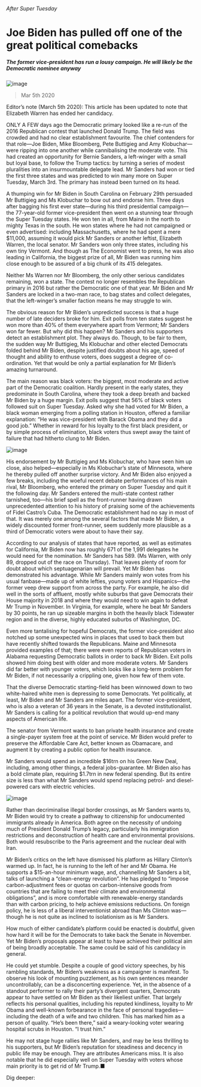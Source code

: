 ###### After Super Tuesday
# Joe Biden has pulled off one of the great political comebacks 
##### The former vice-president has run a lousy campaign. He will likely be the Democratic nominee anyway 
![image](images/20200307_USP001_0.jpg) 
> Mar 5th 2020 
Editor’s note (March 5th 2020): This article has been updated to note that Elizabeth Warren has ended her candidacy.
ONLY A FEW days ago the Democratic primary looked like a re-run of the 2016 Republican contest that launched Donald Trump. The field was crowded and had no clear establishment favourite. The chief contenders for that role—Joe Biden, Mike Bloomberg, Pete Buttigieg and Amy Klobuchar—were ripping into one another while cannibalising the moderate vote. This had created an opportunity for Bernie Sanders, a left-winger with a small but loyal base, to follow the Trump tactics: by turning a series of modest pluralities into an insurmountable delegate lead. Mr Sanders had won or tied the first three states and was predicted to win many more on Super Tuesday, March 3rd. The primary has instead been turned on its head.
A thumping win for Mr Biden in South Carolina on February 29th persuaded Mr Buttigieg and Ms Klobuchar to bow out and endorse him. Three days after bagging his first ever state—during his third presidential campaign—the 77-year-old former vice-president then went on a stunning tear through the Super Tuesday states. He won ten in all, from Maine in the north to mighty Texas in the south. He won states where he had not campaigned or even advertised: including Massachusetts, where he had spent a mere $11,000, assuming it would pick Mr Sanders or another leftist, Elizabeth Warren, the local senator. Mr Sanders won only three states, including his own tiny Vermont. And though as The Economist went to press, he was also leading in California, the biggest prize of all, Mr Biden was running him close enough to be assured of a big chunk of its 415 delegates.

Neither Ms Warren nor Mr Bloomberg, the only other serious candidates remaining, won a state. The contest no longer resembles the Republican primary in 2016 but rather the Democratic one of that year. Mr Biden and Mr Sanders are locked in a two-man race, to bag states and collect delegates, that the left-winger’s smaller faction means he may struggle to win. 
The obvious reason for Mr Biden’s unpredicted success is that a huge number of late deciders broke for him. Exit polls from ten states suggest he won more than 40% of them everywhere apart from Vermont; Mr Sanders won far fewer. But why did this happen? Mr Sanders and his supporters detect an establishment plot. They always do. Though, to be fair to them, the sudden way Mr Buttigieg, Ms Klobuchar and other elected Democrats folded behind Mr Biden, despite justified doubts about his age, speed of thought and ability to enthuse voters, does suggest a degree of co-ordination. Yet that would be only a partial explanation for Mr Biden’s amazing turnaround.
The main reason was black voters: the biggest, most moderate and active part of the Democratic coalition. Hardly present in the early states, they predominate in South Carolina, where they took a deep breath and backed Mr Biden by a huge margin. Exit polls suggest that 56% of black voters followed suit on Super Tuesday. Asked why she had voted for Mr Biden, a black woman emerging from a polling station in Houston, offered a familiar explanation: “He was vice-president with Barack Obama and they did a good job.” Whether in reward for his loyalty to the first black president, or by simple process of elimination, black voters thus swept away the taint of failure that had hitherto clung to Mr Biden.
![image](images/20200307_USC989.png) 

His endorsement by Mr Buttigieg and Ms Klobuchar, who have seen him up close, also helped—especially in Ms Klobuchar’s state of Minnesota, where he thereby pulled off another surprise victory. And Mr Biden also enjoyed a few breaks, including the woeful recent debate performances of his main rival, Mr Bloomberg, who entered the primary on Super Tuesday and quit it the following day. Mr Sanders entered the multi-state contest rather tarnished, too—his brief spell as the front-runner having drawn unprecedented attention to his history of praising some of the achievements of Fidel Castro’s Cuba. The Democratic establishment had no say in most of that. It was merely one among the several factors that made Mr Biden, a widely discounted former front-runner, seem suddenly more plausible as a third of Democratic voters were about to have their say.
According to our analysis of states that have reported, as well as estimates for California, Mr Biden now has roughly 671 of the 1,991 delegates he would need for the nomination. Mr Sanders has 589. (Ms Warren, with only 89, dropped out of the race on Thursday). That leaves plenty of room for doubt about which septuagenarian will prevail. Yet Mr Biden has demonstrated his advantage. While Mr Sanders mainly won votes from his usual fanbase—made up of white lefties, young voters and Hispanics—the former veep drew support from across the party. For example, he also did well in the sorts of affluent, mostly white suburbs that gave Democrats their House majority in 2018 and where they would need to win again to defeat Mr Trump in November. In Virginia, for example, where he beat Mr Sanders by 30 points, he ran up sizeable margins in both the heavily black Tidewater region and in the diverse, highly educated suburbs of Washington, DC.
Even more tantalising for hopeful Democrats, the former vice-president also notched up some unexpected wins in places that used to back them but have recently shifted towards the Republicans. Maine and Minnesota provided examples of that; there were even reports of Republican voters in Alabama requesting Democratic ballots in order to back Mr Biden. Exit polls showed him doing best with older and more moderate voters. Mr Sanders did far better with younger voters, which looks like a long-term problem for Mr Biden, if not necessarily a crippling one, given how few of them vote.
That the diverse Democratic starting-field has been winnowed down to two white-haired white men is depressing to some Democrats. Yet politically, at least, Mr Biden and Mr Sanders are miles apart. The former vice-president, who is also a veteran of 36 years in the Senate, is a devoted institutionalist. Mr Sanders is calling for a political revolution that would up-end many aspects of American life.
The senator from Vermont wants to ban private health insurance and create a single-payer system free at the point of service. Mr Biden would prefer to preserve the Affordable Care Act, better known as Obamacare, and augment it by creating a public option for health insurance.
Mr Sanders would spend an incredible $16trn on his Green New Deal, including, among other things, a federal jobs-guarantee. Mr Biden also has a bold climate plan, requiring $1.7trn in new federal spending. But its entire size is less than what Mr Sanders would spend replacing petrol- and diesel-powered cars with electric vehicles.
![image](images/20200307_USP005_0.jpg) 

Rather than decriminalise illegal border crossings, as Mr Sanders wants to, Mr Biden would try to create a pathway to citizenship for undocumented immigrants already in America. Both agree on the necessity of undoing much of President Donald Trump’s legacy, particularly his immigration restrictions and deconstruction of health care and environmental provisions. Both would resubscribe to the Paris agreement and the nuclear deal with Iran.
Mr Biden’s critics on the left have dismissed his platform as Hillary Clinton’s warmed up. In fact, he is running to the left of her and Mr Obama. He supports a $15-an-hour minimum wage, and, channelling Mr Sanders a bit, talks of launching a “clean-energy revolution”. He has pledged to “impose carbon-adjustment fees or quotas on carbon-intensive goods from countries that are failing to meet their climate and environmental obligations”, and is more comfortable with renewable-energy standards than with carbon pricing, to help achieve emissions reductions. On foreign policy, he is less of a liberal interventionist abroad than Ms Clinton was—though he is not quite as inclined to isolationism as is Mr Sanders.
How much of either candidate’s platform could be enacted is doubtful, given how hard it will be for the Democrats to take back the Senate in November. Yet Mr Biden’s proposals appear at least to have achieved their political aim of being broadly acceptable. The same could be said of his candidacy in general.
He could yet stumble. Despite a couple of good victory speeches, by his rambling standards, Mr Biden’s weakness as a campaigner is manifest. To observe his look of mounting puzzlement, as his own sentences meander uncontrollably, can be a disconcerting experience. Yet, in the absence of a standout performer to rally their party’s divergent quarters, Democrats appear to have settled on Mr Biden as their likeliest unifier. That largely reflects his personal qualities, including his reputed kindliness, loyalty to Mr Obama and well-known forbearance in the face of personal tragedies—including the death of a wife and two children. This has marked him as a person of quality. “He’s been there,” said a weary-looking voter wearing hospital scrubs in Houston. “I trust him.”
He may not stage huge rallies like Mr Sanders, and may be less thrilling to his supporters, but Mr Biden’s reputation for steadiness and decency in public life may be enough. They are attributes Americans miss. It is also notable that he did especially well on Super Tuesday with voters whose main priority is to get rid of Mr Trump.■
Dig deeper:

